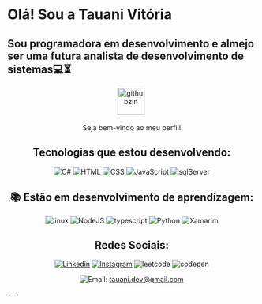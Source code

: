 
# Olá! Sou a Tauani Vitória
## Sou programadora em desenvolvimento e almejo ser uma futura analista de desenvolvimento de sistemas💻⏳
<div align = "center">
<img width="55" title="githubzin" src="https://camo.githubusercontent.com/5fca3db52c463447c36cbf864b01eac247219e56ce24dc0169a66c62ae53a481/68747470733a2f2f6d656469612e67697068792e636f6d2f6d656469612f6475334a336358797a686a3735494f6776412f67697068792e676966"> <img>
  <p>Seja bem-vindo ao meu perfil!</p>

Tecnologias que estou desenvolvendo:  
---
![C#](https://img.shields.io/badge/C%23-239120?style=for-the-badge&logo=c-sharp&logoColor=white)
![HTML](https://img.shields.io/badge/HTML5-E34F26?style=for-the-badge&logo=html5&logoColor=white)
![CSS](https://img.shields.io/badge/CSS3-1572B6?style=for-the-badge&logo=css3&logoColor=white)
![JavaScript](https://img.shields.io/badge/JavaScript-F7DF1E?style=for-the-badge&logo=JavaScript&logoColor=white)
![sqlServer](https://img.shields.io/badge/Microsoft_SQL_Server-CC2927?style=for-the-badge&logo=microsoft-sql-server&logoColor=white)

📚 Estão em desenvolvimento de aprendizagem: 
---
![linux](https://img.shields.io/badge/Ubuntu-E95420?style=for-the-badge&logo=ubuntu&logoColor=white)
![NodeJS](https://img.shields.io/badge/Node.js-43853D?style=for-the-badge&logo=node.js&logoColor=white)
![typescript](https://img.shields.io/badge/TypeScript-007ACC?style=for-the-badge&logo=typescript&logoColor=white)
![Python](https://img.shields.io/badge/Python-3776AB?style=for-the-badge&logo=python&logoColor=white)
![Xamarim](https://img.shields.io/badge/Xamarin-3498DB?style=for-the-badge&logo=xamarin&logoColor=white)


Redes Sociais:
---
[![Linkedin](https://img.shields.io/badge/LinkedIn-0077B5?style=for-the-badge&logo=linkedin&logoColor=white)](https://www.linkedin.com/in/tauani-degrandi/)
[![Instagram](https://img.shields.io/badge/Instagram-E4405F?style=for-the-badge&logo=instagram&logoColor=white)](https://instagram.com/tauani_degrandi?igshid=NGExMmI2YTkyZg==)
![leetcode](https://img.shields.io/badge/-LeetCode-FFA116?style=for-the-badge&logo=LeetCode&logoColor=black)
![codepen](https://img.shields.io/badge/Codepen-000000?style=for-the-badge&logo=codepen&logoColor=white)

![Email](https://img.shields.io/badge/Gmail-D14836?style=for-the-badge&logo=gmail&logoColor=white):  tauani.dev@gmail.com 
</div>
---

